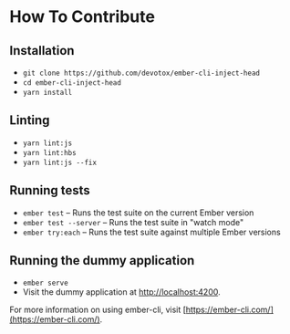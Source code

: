 # How To Contribute

## Installation

* `git clone https://github.com/devotox/ember-cli-inject-head`
* `cd ember-cli-inject-head`
* `yarn install`

## Linting

* `yarn lint:js`
* `yarn lint:hbs`
* `yarn lint:js --fix`

## Running tests

* `ember test` – Runs the test suite on the current Ember version
* `ember test --server` – Runs the test suite in "watch mode"
* `ember try:each` – Runs the test suite against multiple Ember versions

## Running the dummy application

* `ember serve`
* Visit the dummy application at [http://localhost:4200](http://localhost:4200).

For more information on using ember-cli, visit [https://ember-cli.com/](https://ember-cli.com/).